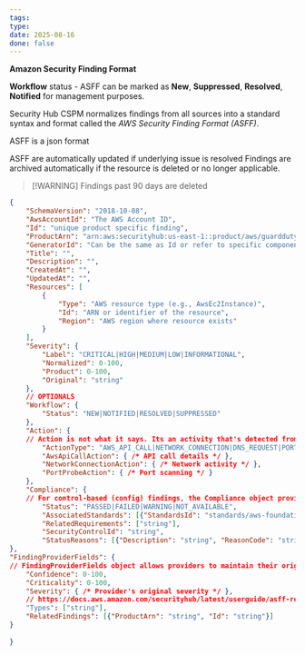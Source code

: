 ```yaml
---
tags: 
type: 
date: 2025-08-16
done: false
---
```

**Amazon Security Finding Format**

**Workflow** status - ASFF can be marked as **New**, **Suppressed**, **Resolved**, **Notified** for management purposes.

Security Hub CSPM normalizes findings from all sources into a standard syntax and format called the _AWS Security Finding Format (ASFF)_.

ASFF is a json format

ASFF are automatically updated if underlying issue is resolved
Findings are archived automatically if the resource is deleted or no longer applicable.

> [!WARNING] Findings past 90 days are deleted

```json
{
	"SchemaVersion": "2018-10-08",
	"AwsAccountId": "The AWS Account ID",
	"Id": "unique product specific finding",
	"ProductArn": "arn:aws:securityhub:us-east-1::product/aws/guardduty|config|...",
	"GeneratorId": "Can be the same as Id or refer to specific components like GuardDuty detector IDs or AWS Config recorder IDs",
	"Title": "",
	"Description": "",
	"CreatedAt": "",
	"UpdatedAt": "",
	"Resources": [
		{
			"Type": "AWS resource type (e.g., AwsEc2Instance)",
			"Id": "ARN or identifier of the resource",
			"Region": "AWS region where resource exists"
		}	
	],
	"Severity": {
	    "Label": "CRITICAL|HIGH|MEDIUM|LOW|INFORMATIONAL",
	    "Normalized": 0-100,
	    "Product": 0-100,
	    "Original": "string"
	},
	// OPTIONALS
	"Workflow": {
	    "Status": "NEW|NOTIFIED|RESOLVED|SUPPRESSED"
	},
	"Action": {
	// Action is not what it says. Its an activity that's detected from a behavourial finding, such as inspector, guardduty, maccie.
	    "ActionType": "AWS_API_CALL|NETWORK_CONNECTION|DNS_REQUEST|PORT_PROBE",
	    "AwsApiCallAction": { /* API call details */ },
	    "NetworkConnectionAction": { /* Network activity */ },
	    "PortProbeAction": { /* Port scanning */ }
	},
	"Compliance": {
	// For control-based (config) findings, the Compliance object provides regulatory context
	    "Status": "PASSED|FAILED|WARNING|NOT_AVAILABLE",
	    "AssociatedStandards": [{"StandardsId": "standards/aws-foundational-security-best-practices/v/1.0.0"}],
	    "RelatedRequirements": ["string"],
	    "SecurityControlId": "string",
	    "StatusReasons": [{"Description": "string", "ReasonCode": "string"}]
},
"FindingProviderFields": {
// FindingProviderFields object allows providers to maintain their original values
    "Confidence": 0-100,
    "Criticality": 0-100,
    "Severity": { /* Provider's original severity */ },
    // https://docs.aws.amazon.com/securityhub/latest/userguide/asff-required-attributes.html#Types
    "Types": ["string"],
    "RelatedFindings": [{"ProductArn": "string", "Id": "string"}]
}
	
}
```
